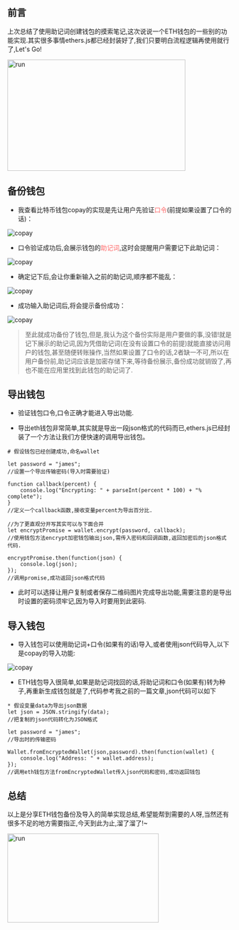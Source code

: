 ## 前言

上次总结了使用助记词创建钱包的摸索笔记,这次说说一个ETH钱包的一些别的功能实现.其实很多事情ethers.js都已经封装好了,我们只要明白流程逻辑再使用就行了,Let's Go!

<img src="https://timgsa.baidu.com/timg?image&quality=80&size=b9999_10000&sec=1531309201614&di=986e2dc27aec0d74e9cc2447da47741c&imgtype=0&src=http%3A%2F%2F5b0988e595225.cdn.sohucs.com%2Fimages%2F20171025%2Fd7507a4209cc4d8383d68e5eca743d2b.gif" width = "400" height = "250" alt="run"/>

## 备份钱包
* 我查看比特币钱包copay的实现是先让用户先验证<span style="color:#FF6666;">口令</span>(前提如果设置了口令的话)：

![copay](https://image.jamescathy.top/ethBackup-1.jpg)

* 口令验证成功后,会展示钱包的<span style="color:#FF6666;">助记词</span>,这时会提醒用户需要记下此助记词：

![copay](https://image.jamescathy.top/ethBackup-2.jpg)

* 确定记下后,会让你重新输入之前的助记词,顺序都不能乱：

![copay](https://image.jamescathy.top/ethBackup-3.jpg)

* 成功输入助记词后,将会提示备份成功：

![copay](https://image.jamescathy.top/ethBackup-4.jpg)

>至此就成功备份了钱包,但是,我认为这个备份实际是用户要做的事,没错!就是记下展示的助记词,因为凭借助记词(在没有设置口令的前提)就能直接访问用户的钱包,甚至随便转账操作,当然如果设置了口令的话,2者缺一不可,所以在用户备份前,助记词应该是加密存储下来,等待备份展示,备份成功就销毁了,再也不能在应用里找到此钱包的助记词了.

## 导出钱包
* 验证钱包口令,口令正确才能进入导出功能.

* 导出eth钱包非常简单,其实就是导出一段json格式的代码而已,ethers.js已经封装了一个方法让我们方便快速的调用导出钱包。

```
# 假设钱包已经创建成功,命名wallet

let password = "james";
//设置一个导出传输密码(导入时需要验证)

function callback(percent) {
    console.log("Encrypting: " + parseInt(percent * 100) + "% complete");
}
//定义一个callback函数,接收变量percent为导出百分比.

//为了更直观分开写其实可以与下面合并
let encryptPromise = wallet.encrypt(password, callback);
//使用钱包方法encrypt加密钱包输出json,需传入密码和回调函数,返回加密后的json格式代码.

encryptPromise.then(function(json) {
    console.log(json);
});
//调用promise,成功返回json格式代码
```
* 此时可以选择让用户复制或者保存二维码图片完成导出功能,需要注意的是导出时设置的密码须牢记,因为导入时要用到此密码.

## 导入钱包
* 导入钱包可以使用助记词+口令(如果有的话)导入,或者使用json代码导入,以下是copay的导入功能:

![copay](https://image.jamescathy.top/ethBackup5.jpg)

* ETH钱包导入很简单,如果是助记词找回的话,将助记词和口令(如果有)转为种子,再重新生成钱包就是了,代码参考我之前的一篇文章,json代码可以如下
```
* 假设变量data为导出json数据
let json = JSON.stringify(data);
//把复制的json代码转化为JSON格式

let password = "james";
//导出时的传输密码

Wallet.fromEncryptedWallet(json,password).then(function(wallet) {
    console.log("Address: " + wallet.address);
});
//调用eth钱包方法fromEncryptedWallet传入json代码和密码,成功返回钱包
```

## 总结

以上是分享ETH钱包备份及导入的简单实现总结,希望能帮到需要的人呀,当然还有很多不足的地方需要指正,今天到此为止,溜了溜了!~

<img src="https://timgsa.baidu.com/timg?image&quality=80&size=b9999_10000&sec=1531460155157&di=52fa01da43e7f217056cafac530c9389&imgtype=0&src=http%3A%2F%2Fn.sinaimg.cn%2Fsinacn%2Fw640h399%2F20180203%2F48bc-fyrcsrx3516446.gif" width = "340" height = "200" alt="run"/>
